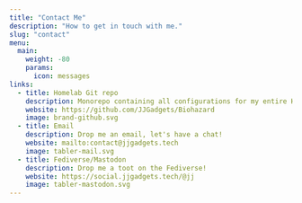 ```yaml
---
title: "Contact Me"
description: "How to get in touch with me."
slug: "contact"
menu:
  main:
    weight: -80
    params:
      icon: messages
links:
  - title: Homelab Git repo
    description: Monorepo containing all configurations for my entire Homelab.
    website: https://github.com/JJGadgets/Biohazard
    image: brand-github.svg
  - title: Email
    description: Drop me an email, let's have a chat!
    website: mailto:contact@jjgadgets.tech
    image: tabler-mail.svg
  - title: Fediverse/Mastodon
    description: Drop me a toot on the Fediverse!
    website: https://social.jjgadgets.tech/@jj
    image: tabler-mastodon.svg
---
```

